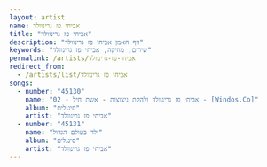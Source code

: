 ```yaml
---
layout: artist
name: אביחי פז גרינוולד
title: "אביחי פז גרינוולד"
description: "דף האמן אביחי פז גרינוולד"
keywords: "שירים, מוזיקה, אביחי פז גרינוולד"
permalink: /artists/אביחי-פז-גרינוולד
redirect_from:
  - /artists/list/אביחי פז גרינוולד
songs:
  - number: "45130"
    name: "02 - אביחי פז גרינוולד ולהקת ניצוצות - אשת חיל - [Windos.Co]"
    album: "סינגלים"
    artist: "אביחי פז גרינוולד"
  - number: "45131"
    name: "ילד בעולם הגדול"
    album: "סינגלים"
    artist: "אביחי פז גרינוולד"
---
```

